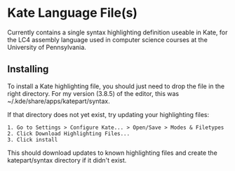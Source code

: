 # Kate Language File(s)

Currently contains a single syntax highlighting definition useable in Kate, for the LC4 assembly language used in computer science courses at the University of Pennsylvania.

## Installing

To install a Kate highlighting file, you should just need to drop the file in the right directory. For my version (3.8.5) of the editor, this was ~/.kde/share/apps/katepart/syntax.

If that directory does not yet exist, try updating your highlighting files:

    1. Go to Settings > Configure Kate... > Open/Save > Modes & Filetypes
    2. Click Download Highlighting Files...
    3. Click install

This should download updates to known highlighting files and create the katepart/syntax directory if it didn't exist.
